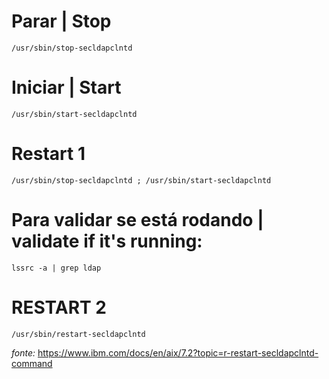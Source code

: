 # Parar | Stop
    /usr/sbin/stop-secldapclntd

# Iniciar | Start
    /usr/sbin/start-secldapclntd

# Restart 1
    /usr/sbin/stop-secldapclntd ; /usr/sbin/start-secldapclntd

# Para validar se está rodando | validate if it's running:
    lssrc -a | grep ldap

# RESTART 2
    /usr/sbin/restart-secldapclntd

*fonte:* https://www.ibm.com/docs/en/aix/7.2?topic=r-restart-secldapclntd-command
